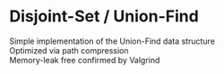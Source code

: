 # Disjoint-Set / Union-Find
Simple implementation of the Union-Find data structure  
Optimized via path compression  
Memory-leak free confirmed by Valgrind  
